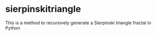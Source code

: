 # sierpinskitriangle
This is a method to recursively generate a Sierpinski triangle fractal in Python 
